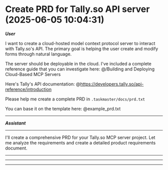 <!-- Generated by SpecStory -->

# Create PRD for Tally.so API server (2025-06-05 10:04:31)

_**User**_

I want to create a cloud-hosted model context protocol server to interact with Tally.so's API. The primary goal is helping the user create and modify forms through natural language.

The server should be deployable in the cloud. I've included a complete reference guide that you can investigate here: @/Building and Deploying Cloud-Based MCP Servers 

Here's Tally's API documentation:
@https://developers.tally.so/api-reference/introduction 

Please help me create a complete PRD in `.taskmaster/docs/prd.txt` 

You can base it on the template here: @example_prd.txt 

---

_**Assistant**_



---

I'll create a comprehensive PRD for your Tally.so MCP server project. Let me analyze the requirements and create a detailed product requirements document.

---



---



---


